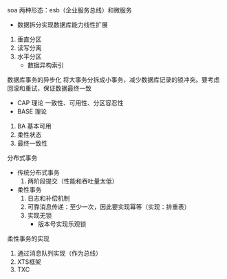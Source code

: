 soa 两种形态：esb（企业服务总线）和微服务

- 数据拆分实现数据库能力线性扩展
1. 垂直分区
1. 读写分离
2. 水平分区
    - 数据异构索引

数据库事务的异步化
将大事务分拆成小事务，减少数据库记录的锁冲突。要考虑回滚和重试，保证数据最终一致

- CAP 理论
一致性、可用性、分区容忍性
- BASE 理论
1. BA 基本可用
2. 柔性状态
3. 最终一致性

分布式事务
- 传统分布式事务
    1. 两阶段提交（性能和吞吐量太低）
- 柔性事务
    1. 日志和补偿机制
    2. 可靠消息传递：至少一次，因此要实现幂等（实现：排重表）
    3. 实现无锁
        - 版本号实现乐观锁

柔性事务的实现
1. 通过消息队列实现（作为总线）
2. XTS框架
3. TXC
